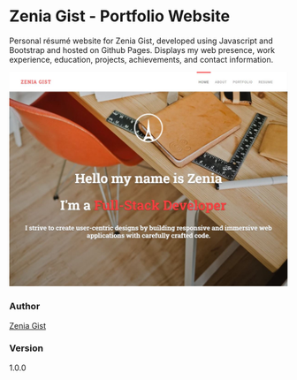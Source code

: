# Zenia Gist - Portfolio Website

Personal résumé website for Zenia Gist, developed using Javascript and Bootstrap and hosted on Github Pages. 
Displays my web presence, work experience, education, projects, achievements, and contact information.

![Portfolio Website](img/portfoliowebsite.jpg)

### Author

[Zenia Gist](https://zeniagist.github.io)

### Version

1.0.0